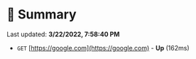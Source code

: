 # 📖 Summary
Last updated: **3/22/2022, 7:58:40 PM**

- `GET` [https://google.com](https://google.com) - **Up** (162ms)
